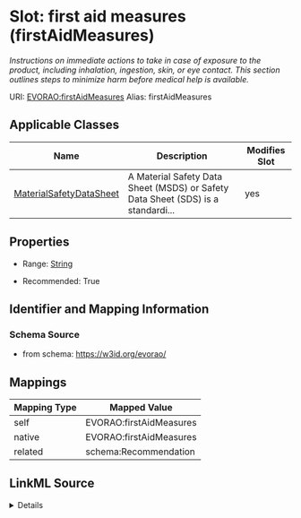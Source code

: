 

# Slot: first aid measures (firstAidMeasures) 


_Instructions on immediate actions to take in case of exposure to the product, including inhalation, ingestion, skin, or eye contact. This section outlines steps to minimize harm before medical help is available._





URI: [EVORAO:firstAidMeasures](https://w3id.org/evorao/firstAidMeasures)
Alias: firstAidMeasures

<!-- no inheritance hierarchy -->





## Applicable Classes

| Name | Description | Modifies Slot |
| --- | --- | --- |
| [MaterialSafetyDataSheet](MaterialSafetyDataSheet.md) | A Material Safety Data Sheet (MSDS) or Safety Data Sheet (SDS) is a standardi... |  yes  |







## Properties

* Range: [String](String.md)

* Recommended: True





## Identifier and Mapping Information







### Schema Source


* from schema: https://w3id.org/evorao/




## Mappings

| Mapping Type | Mapped Value |
| ---  | ---  |
| self | EVORAO:firstAidMeasures |
| native | EVORAO:firstAidMeasures |
| related | schema:Recommendation |




## LinkML Source

<details>
```yaml
name: firstAidMeasures
description: Instructions on immediate actions to take in case of exposure to the
  product, including inhalation, ingestion, skin, or eye contact. This section outlines
  steps to minimize harm before medical help is available.
title: first aid measures
from_schema: https://w3id.org/evorao/
related_mappings:
- schema:Recommendation
rank: 1000
alias: firstAidMeasures
domain_of:
- MaterialSafetyDataSheet
range: string
required: false
recommended: true
multivalued: false

```
</details>